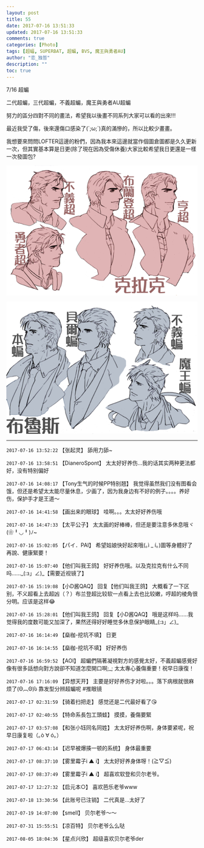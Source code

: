 ```yaml
---
layout: post
title: 55
date: 2017-07-16 13:51:33
updated: 2017-07-16 13:51:33
comments: true
categories: [Photo]
tags: [超蝠, SUPERBAT, 超蝙, BVS, 魔王與勇者AU]
author: "恋_独哲"
description: ""
toc: true
---
```


<p>7/16 超蝙</p> 
<p>二代超蝙，三代超蝙，不義超蝙，魔王與勇者AU超蝙</p> 
<p>努力的區分四對不同的畫法，希望我以後畫不同系列大家可以看的出來!!!</p> 
<p>最近我受了傷，後來還傷口感染了(&acute;;ω;`)真的滿慘的，所以比較少畫畫。</p> 
<p>我想要來問問LOFTER這邊的粉們，因為我本來這邊就當作個圖倉圖都是久久更新一次，但其實基本算是日更(除了現在因為受傷休養)大家比較希望我日更還是一樣一次發圖包?</p>

![](https://raw.githubusercontent.com/alicewish/maple50821/master/img_YW5MWVN1NEpoZFhuQlZmdUNBdVFZU2wzdjFEbTdXQ0NMTEhvM2tkMllzdVkrSHZEQVYyQm1nPT0.jpg)

![](https://raw.githubusercontent.com/alicewish/maple50821/master/img_YW5MWVN1NEpoZFhuQlZmdUNBdVFZVXlYSDdYQ2dRUFJON0I0OUprQ0ZuUGlDZlN5NjNpb3FnPT0.jpg)

---

`2017-07-16 13:52:22` 【张起灵】 舔用力舔~

`2017-07-16 13:58:51` 【DianeroSpont】 太太好好养伤…我的话其实两种更法都好，没有特别偏好

`2017-07-16 14:08:17` 【Tony生气的时候PP特别翘】 我觉得虽然我们没有图看会饿，但还是希望太太能尽量休息，少画了，因为我身边有不好的例子。。。。养好伤，保护手才是王道～

`2017-07-16 14:41:58` 【画出来的眼球】 哇啊。。。太太好好养伤哦

`2017-07-16 14:47:33` 【太平公子】 太太画的好棒棒，但还是要注意多休息哦ヾ(❀╹◡╹)ﾉ~

`2017-07-16 15:02:05` 【パイ．PAI】 希望姑娘快好起來哦(｡ì \_ í｡)圖等身體好了再說、健康緊要！

`2017-07-16 15:07:40` 【他们叫我王鸽】 好好养伤哦。以及克拉克有什么不同吗……\_(:з」∠)\_【需要近视镜了】

`2017-07-16 15:19:08` 【小D酱QAQ】 回复【他们叫我王鸽】 大概看了一下区别，不义超看上去超凶（？）布兰登超比较软一点看上去也比较嫩，哼超的棱角很分明。应该是这样😂

`2017-07-16 15:28:01` 【他们叫我王鸽】 回复【小D酱QAQ】 哦是这样吗……我觉得我的度数可能又加深了，果然还得好好睡觉多休息保护眼睛\_(:з」∠)\_

`2017-07-16 16:14:49` 【燊枷-挖坑不填】 日更

`2017-07-16 16:14:55` 【燊枷-挖坑不填】 好好养伤

`2017-07-16 16:59:52` 【AOI】 超蝙們隔著凝視對方的感覺太好，不義超蝙感覺好像有很多話想向對方說卻不知道怎麼開口啊;\_; 太太專心養傷重要！祝早日康復！

`2017-07-16 17:16:09` 【异想天开】 主要是好好养伤才对啦。。。落下病根就很麻烦了(Θ︹Θ)ს 靠发型分辨超蝙呢 #推眼镜

`2017-07-17 02:31:59` 【骑着扫把走】 感觉还是二代最好看了😘

`2017-07-17 02:40:55` 【特命系長包工頭蛙】 摸摸，養傷要緊

`2017-07-17 03:57:08` 【和张小钰同名同姓】 太太好好养伤啊，身体要紧呢，祝早日康复啦（｡ò ∀ ó｡）

`2017-07-17 06:43:14` 【迟早被爆揍一顿的系统】 身体最重要

`2017-07-17 08:37:10` 【雾里霉子i ▲ i】 太太好好养身体呀！(≧▽≦)

`2017-07-17 08:37:49` 【雾里霉子i ▲ i】 超喜欢软登和贝尔老爷。

`2017-07-17 12:27:32` 【启元本○】 喜欢芭乐老爷www

`2017-07-18 13:30:56` 【此账号已注销】 二代真是…太好了

`2017-07-19 14:07:00` 【smell】 贝尔老爷～～

`2017-07-31 15:55:51` 【凉百特】 贝尔老爷么么哒

`2017-08-05 18:04:36` 【星点兴欣】 超级喜欢贝尔老爷der
